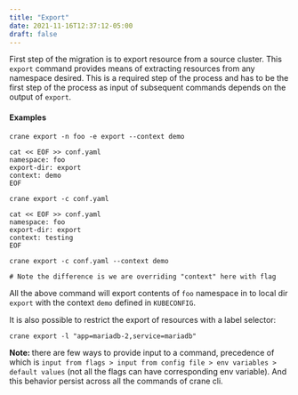 ```yaml
---
title: "Export"
date: 2021-11-16T12:37:12-05:00
draft: false
---
```


First step of the migration is to export resource from a source cluster. This `export` command provides means of extracting resources from any namespace desired. This is a required step of the process and has to be the first step of the process as input of subsequent commands depends on the output of `export`.

#### Examples

```
crane export -n foo -e export --context demo
```

```
cat << EOF >> conf.yaml
namespace: foo
export-dir: export
context: demo
EOF

crane export -c conf.yaml
```

```
cat << EOF >> conf.yaml
namespace: foo
export-dir: export
context: testing
EOF

crane export -c conf.yaml --context demo

# Note the difference is we are overriding "context" here with flag
```

All the above command will export contents of `foo` namespace in to local dir `export` with the context `demo` defined in `KUBECONFIG`.

It is also possible to restrict the export of resources with a label selector:
```
crane export -l "app=mariadb-2,service=mariadb"
```

<b>Note: </b> there are few ways to provide input to a command, precedence of which is `input from flags > input from config file > env variables > default values` (not all the flags can have corresponding env variable). And this behavior persist across all the commands of crane cli.
